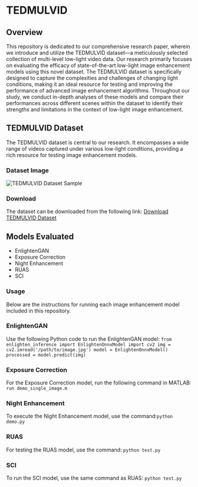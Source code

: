 # TEDMULVID
## Overview
This repository is dedicated to our comprehensive research paper, wherein we introduce and utilize the TEDMULVID dataset—a meticulously selected collection of multi-level low-light video data. Our research primarily focuses on evaluating the efficacy of state-of-the-art low-light image enhancement models using this novel dataset. The TEDMULVID dataset is specifically designed to capture the complexities and challenges of changing light conditions, making it an ideal resource for testing and improving the performance of advanced image enhancement algorithms. Throughout our study, we conduct in-depth analyses of these models and compare their performances across different scenes within the dataset to identify their strengths and limitations in the context of low-light image enhancement.

## TEDMULVID Dataset
The TEDMULVID dataset is central to our research. It encompasses a wide range of videos captured under various low-light conditions, providing a rich resource for testing image enhancement models.

### Dataset Image
![TEDMULVID Dataset Sample](https://github.com/eceselinadiguzel/TEDMULVID/assets/84806004/90c24b6f-c8a6-4fd6-81bd-b6233719f490)

### Download
The dataset can be downloaded from the following link:
[Download TEDMULVID Dataset](https://drive.google.com/drive/folders/1-VpD7wjO0ly-EExo4J8ABfphJEdGZSqt?usp=drive_link)

## Models Evaluated
- EnlightenGAN
- Exposure Correction
- Night Enhancement
- RUAS
- SCI

### Usage

Below are the instructions for running each image enhancement model included in this repository.

### EnlightenGAN

Use the following Python code to run the EnlightenGAN model: 
`from enlighten_inference import EnlightenOnnxModel
import cv2
img = cv2.imread('/path/to/image.jpg')
model = EnlightenOnnxModel()
processed = model.predict(img)`

### Exposure Correction
For the Exposure Correction model, run the following command in MATLAB: `run demo_single_image.m`

### Night Enhancement
To execute the Night Enhancement model, use the command:`python demo.py`

### RUAS
For testing the RUAS model, use the command: `python test.py`

### SCI
To run the SCI model, use the same command as RUAS: `python test.py`
